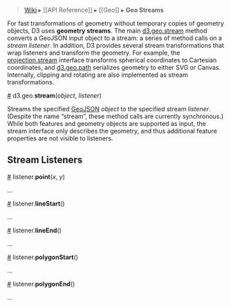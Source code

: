 > [Wiki](Home) ▸ [[API Reference]] ▸ [[Geo]] ▸ **Geo Streams**

For fast transformations of geometry without temporary copies of geometry objects, D3 uses **geometry streams**. The main [d3.geo.stream](#wiki-d3_geo_stream) method converts a GeoJSON input object to a stream: a series of method calls on a *stream listener*. In addition, D3 provides several stream transformations that wrap listeners and transform the geometry. For example, the [projection.stream](Geo-Projections#stream) interface transforms spherical coordinates to Cartesian coordinates, and [d3.geo.path](Geo-Paths) serializes geometry to either SVG or Canvas. Internally, clipping and rotating are also implemented as stream transformations.

<a name="d3_geo_stream" href="#wiki-d3_geo_stream">#</a> d3.geo.<b>stream</b>(<i>object</i>, <i>listener</i>)

Streams the specified [GeoJSON](http://geojson.org) *object* to the specified stream *listener*. (Despite the name “stream”, these method calls are currently synchronous.) While both features and geometry objects are supported as input, the stream interface only describes the geometry, and thus additional feature properties are not visible to listeners.

## Stream Listeners

<a name="point" href="#wiki-point">#</a> listener.<b>point</b>(<i>x</i>, <i>y</i>)

…

<a name="lineStart" href="#wiki-lineStart">#</a> listener.<b>lineStart</b>()

…

<a name="lineEnd" href="#wiki-lineEnd">#</a> listener.<b>lineEnd</b>()

…

<a name="polygonStart" href="#wiki-polygonStart">#</a> listener.<b>polygonStart</b>()

…

<a name="polygonEnd" href="#wiki-polygonEnd">#</a> listener.<b>polygonEnd</b>()

…
